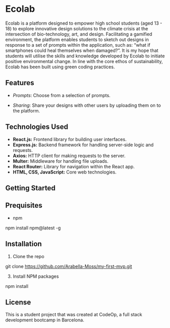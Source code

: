 # Ecolab

Ecolab is a platform designed to empower high school students (aged 13 - 18) to explore innovative design solutions to the climate crisis at the intersection of bio-technology, art, and design. Facilitating a gamified environment, the platform enables students to sketch out designs in response to a set of prompts within the application, such as: “what if smartphones could heal themselves when damaged?”. It is my hope that students will utilise the skills and knowledge developed by Ecolab to initiate positive environmental change. In line with the core ethos of sustainability, Ecolab has been built using green coding practices.



## Features

- *Prompts*: Choose from a selection of prompts. 

- *Sharing*: Share your designs with other users by uploading them on to the platform.
 

## Technologies Used

- **React.js:** Frontend library for building user interfaces.
- **Express.js:** Backend framework for handling server-side logic and requests.
- **Axios:** HTTP client for making requests to the server.
- **Multer:** Middleware for handling file uploads.
- **React Router:** Library for navigation within the React app.
- **HTML, CSS, JavaScript:** Core web technologies.


## Getting Started

## Prequisites 

- npm
  
npm install npm@latest -g

## Installation

1. Clone the repo
   
git clone https://github.com/Arabella-Moss/my-first-mvp.git

3. Install NPM packages
   
npm install

## License
This is a student project that was created at CodeOp, a full stack development bootcamp in Barcelona.



  








